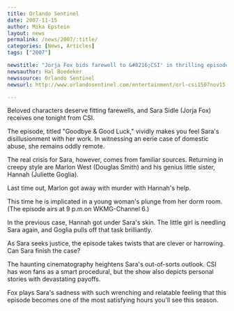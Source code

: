 ```yaml
---
title: Orlando Sentinel 
date: 2007-11-15
author: Mika Epstein
layout: news
permalink: /news/2007/:title/
categories: [News, Articles]
tags: ["2007"]

newstitle: "Jorja Fox bids farewell to &#8216;CSI' in thrilling episode  "
newsauthor: Hal Boedeker  
newssource: Orlando Sentinel  
newsurl: http://www.orlandosentinel.com/entertainment/orl-csi1507nov15,0,1039405.story 

---
```

Beloved characters deserve fitting farewells, and Sara Sidle (Jorja Fox) receives one tonight from CSI.

The episode, titled "Goodbye & Good Luck," vividly makes you feel Sara's disillusionment with her work. In witnessing an eerie case of domestic abuse, she remains oddly remote.

The real crisis for Sara, however, comes from familiar sources. Returning in creepy style are Marlon West (Douglas Smith) and his genius little sister, Hannah (Juliette Goglia).

Last time out, Marlon got away with murder with Hannah's help.

This time he is implicated in a young woman's plunge from her dorm room. (The episode airs at 9 p.m.on WKMG-Channel 6.)

In the previous case, Hannah got under Sara's skin. The little girl is needling Sara again, and Goglia pulls off that task brilliantly.

As Sara seeks justice, the episode takes twists that are clever or harrowing. Can Sara finish the case?

The haunting cinematography heightens Sara's out-of-sorts outlook. CSI has won fans as a smart procedural, but the show also depicts personal stories with devastating payoffs.

Fox plays Sara's sadness with such wrenching and relatable feeling that this episode becomes one of the most satisfying hours you'll see this season.  
